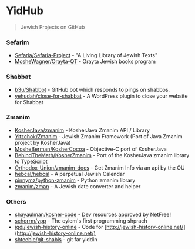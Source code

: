 # YidHub
> Jewish Projects on GitHub

### Sefarim
- [Sefaria/Sefaria-Project](https://github.com/sefaria/sefaria-project) - "A Living Library of Jewish Texts"
- [MosheWagner/Orayta-QT](https://github.com/MosheWagner/Orayta-QT) - Orayta Jewish books program

### Shabbat
- [b3u/Shabbot](https://github.com/b3u/shabbot) - GitHub bot which responds to pings on shabbos.
- [yehudah/close-for-shabbat](https://github.com/yehudah/close-for-shabbat) - A WordPress plugin to close your website for Shabbat


### Zmanim
- [KosherJava/zmanim](https://github.com/KosherJava/zmanim) - KosherJava Zmanim API / Library
- [Yitzchok/Zmanim](https://github.com/Yitzchok/Zmanim) - Jewish Zmanim Framework (Port of Java Zmanim project by KosherJava)
- [MosheBerman/KosherCocoa](https://github.com/MosheBerman/KosherCocoa) - Objective-C port of KosherJava
- [BehindTheMath/KosherZmanim](https://github.com/BehindTheMath/KosherZmanim) - Port of the KosherJava zmanim library to TypeScript
- [Orthodox-Union/zmanim-docs](https://github.com/Orthodox-Union/zmanim-docs) - Get Zmanim Info via an api by the OU
- [hebcal/hebcal](https://github.com/hebcal/hebcal) - A perpetual Jewish Calendar
- [pinnymz/python-zmanim](https://github.com/pinnymz/python-zmanim) - Python zmanim library
- [zmanim/zman](https://github.com/zmanim/zman) - A Jewish date converter and helper

### Others
- [shayaulman/kosher-code](https://github.com/shayaulman/kosher-code) - Dev resources approved by NetFree!
- [schorrm/ypp](https://github.com/schorrm/ypp) - The oylem's first programming shprach
- [igdj/jewish-history-online](https://github.com/igdj/jewish-history-online) - Code for [http://jewish-history-online.net/](http://jewish-history-online.net/)
- [shteeble/git-shabis](https://github.com/shteeble/git-shabis) - git far yiddin


